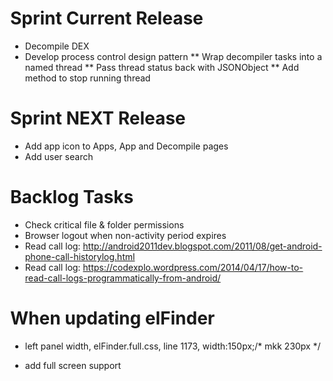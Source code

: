 # Sprint Current Release  
* Decompile DEX
* Develop process control design pattern
** Wrap decompiler tasks into a named thread
** Pass thread status back with JSONObject
** Add method to stop running thread

# Sprint NEXT Release  
* Add app icon to Apps, App and Decompile pages
* Add user search

# Backlog Tasks  
* Check critical file & folder permissions
* Browser logout when non-activity period expires
* Read call log: http://android2011dev.blogspot.com/2011/08/get-android-phone-call-historylog.html
* Read call log: https://codexplo.wordpress.com/2014/04/17/how-to-read-call-logs-programmatically-from-android/ 


# When updating elFinder
* left panel width, elFinder.full.css, line 1173, 	width:150px;/* mkk 230px */
* add full screen support
		<!-- mkk start, added for full screen-->
		<style type="text/css">
			html, body {
			height: 100%;
			margin: 0;
			}

			#elfinder {
			min-height: 100%;
			}
		</style>
		<!--[if lte IE 6]>
		<style type="text/css">
			#container {
			height: 100%;
			}
		</style>
		<![endif]-->
		<!-- mkk end, added for full screen-->
		

Android java.nio.file code
https://github.com/pwnhack/android/tree/master/dex2jar/d2j-j6/src/main/java/pxb/java/nio/file

ELFINDER JAVA CONNECTOR NOTES:
https://github.com/bluejoe2008/elfinder-2.x-servlet

ANGULAR NOTES:
http://angular-filemanager.zendelsolutions.com/
The JS part does not initalize properly.
Source code does not include any backend support.  This will need to be written.

DECOMPILER NOTES:
CFR:
http://www.benf.org/other/cfr/

